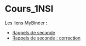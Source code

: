 # Cours_1NSI
Les liens MyBinder :
- [Rappels de seconde](https://mybinder.org/v2/gh/ROUGIER-Eric/Cours_1NSI/2eaf45524ca8e6702d241dee38806f998dffc236)
- [Rappels de seconde : correction](https://mybinder.org/v2/gh/ROUGIER-Eric/Cours_1NSI/2eaf45524ca8e6702d241dee38806f998dffc236)
